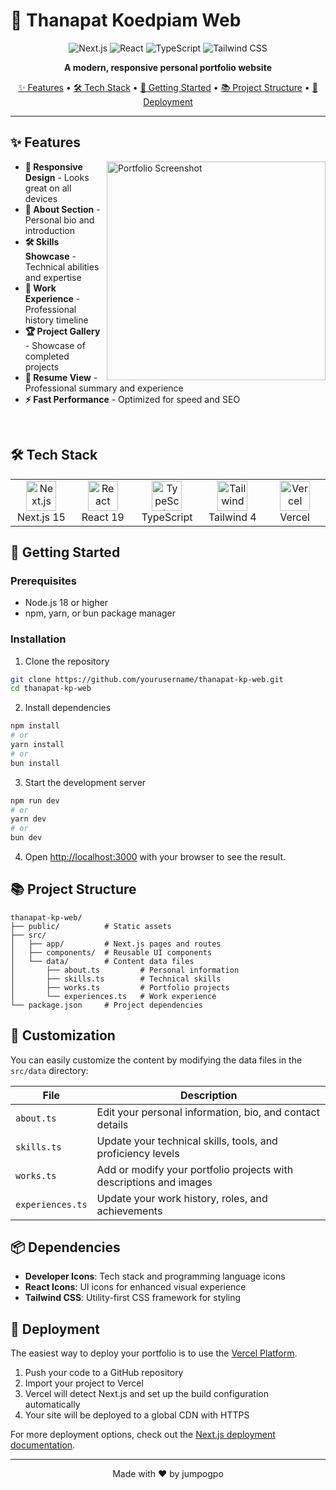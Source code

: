 # 🌟 Thanapat Koedpiam Web

<div align="center">
  
![Next.js](https://img.shields.io/badge/Next.js-15-black?style=for-the-badge&logo=next.js)
![React](https://img.shields.io/badge/React-19-61DAFB?style=for-the-badge&logo=react)
![TypeScript](https://img.shields.io/badge/TypeScript-blue?style=for-the-badge&logo=typescript)
![Tailwind CSS](https://img.shields.io/badge/Tailwind_CSS-4-38B2AC?style=for-the-badge&logo=tailwind-css)

**A modern, responsive personal portfolio website**

[✨ Features](#-features) •
[🛠️ Tech Stack](#️-tech-stack) •
[🏁 Getting Started](#-getting-started) •
[📚 Project Structure](#-project-structure) •
[🚀 Deployment](#-deployment)

</div>

---

## ✨ Features

<img align="right" width="350" src="https://i.imgur.com/YgIa2rU.png" alt="Portfolio Screenshot" />

- **📱 Responsive Design** - Looks great on all devices
- **👤 About Section** - Personal bio and introduction
- **🛠️ Skills Showcase** - Technical abilities and expertise
- **💼 Work Experience** - Professional history timeline
- **🏆 Project Gallery** - Showcase of completed projects
- **📄 Resume View** - Professional summary and experience
- **⚡ Fast Performance** - Optimized for speed and SEO

<br clear="right"/>

## 🛠️ Tech Stack

<table>
  <tr>
    <td align="center" width="96">
      <img src="https://skillicons.dev/icons?i=nextjs" width="48" height="48" alt="Next.js" />
      <br>Next.js 15
    </td>
    <td align="center" width="96">
      <img src="https://skillicons.dev/icons?i=react" width="48" height="48" alt="React" />
      <br>React 19
    </td>
    <td align="center" width="96">
      <img src="https://skillicons.dev/icons?i=ts" width="48" height="48" alt="TypeScript" />
      <br>TypeScript
    </td>
    <td align="center" width="96">
      <img src="https://skillicons.dev/icons?i=tailwind" width="48" height="48" alt="Tailwind" />
      <br>Tailwind 4
    </td>
    <td align="center" width="96">
      <img src="https://skillicons.dev/icons?i=vercel" width="48" height="48" alt="Vercel" />
      <br>Vercel
    </td>
  </tr>
</table>

## 🏁 Getting Started

### Prerequisites

- Node.js 18 or higher
- npm, yarn, or bun package manager

### Installation

1. Clone the repository

```bash
git clone https://github.com/yourusername/thanapat-kp-web.git
cd thanapat-kp-web
```

2. Install dependencies

```bash
npm install
# or
yarn install
# or
bun install
```

3. Start the development server

```bash
npm run dev
# or
yarn dev
# or
bun dev
```

4. Open [http://localhost:3000](http://localhost:3000) with your browser to see the result.

## 📚 Project Structure

```
thanapat-kp-web/
├── public/          # Static assets
├── src/
│   ├── app/         # Next.js pages and routes
│   ├── components/  # Reusable UI components
│   └── data/        # Content data files
│       ├── about.ts         # Personal information
│       ├── skills.ts        # Technical skills
│       ├── works.ts         # Portfolio projects
│       └── experiences.ts   # Work experience
└── package.json     # Project dependencies
```

## 🎨 Customization

You can easily customize the content by modifying the data files in the `src/data` directory:

| File             | Description                                                        |
| ---------------- | ------------------------------------------------------------------ |
| `about.ts`       | Edit your personal information, bio, and contact details           |
| `skills.ts`      | Update your technical skills, tools, and proficiency levels        |
| `works.ts`       | Add or modify your portfolio projects with descriptions and images |
| `experiences.ts` | Update your work history, roles, and achievements                  |

## 📦 Dependencies

- **Developer Icons**: Tech stack and programming language icons
- **React Icons**: UI icons for enhanced visual experience
- **Tailwind CSS**: Utility-first CSS framework for styling

## 🚀 Deployment

The easiest way to deploy your portfolio is to use the [Vercel Platform](https://vercel.com/new).

1. Push your code to a GitHub repository
2. Import your project to Vercel
3. Vercel will detect Next.js and set up the build configuration automatically
4. Your site will be deployed to a global CDN with HTTPS

For more deployment options, check out the [Next.js deployment documentation](https://nextjs.org/docs/app/building-your-application/deploying).

---

<div align="center">
  
Made with ❤️ by jumpogpo

</div>
